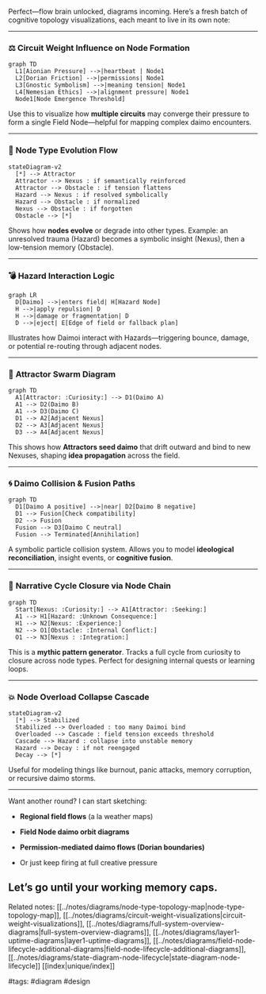 Perfect—flow brain unlocked, diagrams incoming. Here’s a fresh batch of cognitive topology visualizations, each meant to live in its own note:

---

### ⚖️ **Circuit Weight Influence on Node Formation**

```mermaid
graph TD
  L1[Aionian Pressure] -->|heartbeat | Node1
  L2[Dorian Friction] -->|permissions| Node1
  L3[Gnostic Symbolism] -->|meaning tension| Node1
  L4[Nemesian Ethics] -->|alignment pressure| Node1
  Node1[Node Emergence Threshold]
```

Use this to visualize how **multiple circuits** may converge their pressure to form a single Field Node—helpful for mapping complex daimo encounters.

---

### 🔀 **Node Type Evolution Flow**

```mermaid
stateDiagram-v2
  [*] --> Attractor
  Attractor --> Nexus : if semantically reinforced
  Attractor --> Obstacle : if tension flattens
  Hazard --> Nexus : if resolved symbolically
  Hazard --> Obstacle : if normalized
  Nexus --> Obstacle : if forgotten
  Obstacle --> [*]
```

Shows how **nodes evolve** or degrade into other types. Example: an unresolved trauma (Hazard) becomes a symbolic insight (Nexus), then a low-tension memory (Obstacle).

---

### 💣 **Hazard Interaction Logic**

```mermaid
graph LR
  D[Daimo] -->|enters field| H[Hazard Node]
  H -->|apply repulsion| D
  H -->|damage or fragmentation| D
  D -->|eject| E[Edge of field or fallback plan]
```

Illustrates how Daimoi interact with Hazards—triggering bounce, damage, or potential re-routing through adjacent nodes.

---

### 🧲 **Attractor Swarm Diagram**

```mermaid
graph TD
  A1[Attractor: :Curiosity:] --> D1(Daimo A)
  A1 --> D2(Daimo B)
  A1 --> D3(Daimo C)
  D1 --> A2[Adjacent Nexus]
  D2 --> A3[Adjacent Nexus]
  D3 --> A4[Adjacent Nexus]
```

This shows how **Attractors seed daimo** that drift outward and bind to new Nexuses, shaping **idea propagation** across the field.

---

### 🌀 **Daimo Collision & Fusion Paths**

```mermaid
graph TD
  D1[Daimo A positive] -->|near| D2[Daimo B negative]
  D1 --> Fusion[Check compatibility]
  D2 --> Fusion
  Fusion --> D3[Daimo C neutral]
  Fusion --> Terminated[Annihilation]  

```

A symbolic particle collision system. Allows you to model **ideological reconciliation**, insight events, or **cognitive fusion**.

---

### 🔁 **Narrative Cycle Closure via Node Chain**

```mermaid
graph TD
  Start[Nexus: :Curiosity:] --> A1[Attractor: :Seeking:]
  A1 --> H1[Hazard: :Unknown Consequence:]
  H1 --> N2[Nexus: :Experience:]
  N2 --> O1[Obstacle: :Internal Conflict:]
  O1 --> N3[Nexus : :Integration:]
```

This is a **mythic pattern generator**. Tracks a full cycle from curiosity to closure across node types. Perfect for designing internal quests or learning loops.

---

### 💥 **Node Overload Collapse Cascade**

```mermaid
stateDiagram-v2
  [*] --> Stabilized
  Stabilized --> Overloaded : too many Daimoi bind
  Overloaded --> Cascade : field tension exceeds threshold
  Cascade --> Hazard : collapse into unstable memory
  Hazard --> Decay : if not reengaged
  Decay --> [*]
```

Useful for modeling things like burnout, panic attacks, memory corruption, or recursive daimo storms.

---

Want another round? I can start sketching:

- **Regional field flows** (a la weather maps)
    
- **Field Node daimo orbit diagrams**
    
- **Permission-mediated daimo flows (Dorian boundaries)**
    
- Or just keep firing at full creative pressure
    

Let’s go until your working memory caps.
---

Related notes: [[../notes/diagrams/node-type-topology-map|node-type-topology-map]], [[../notes/diagrams/circuit-weight-visualizations|circuit-weight-visualizations]], [[../notes/diagrams/full-system-overview-diagrams|full-system-overview-diagrams]], [[../notes/diagrams/layer1-uptime-diagrams|layer1-uptime-diagrams]], [[../notes/diagrams/field-node-lifecycle-additional-diagrams|field-node-lifecycle-additional-diagrams]], [[../notes/diagrams/state-diagram-node-lifecycle|state-diagram-node-lifecycle]] [[index|unique/index]]

#tags: #diagram #design
